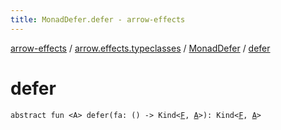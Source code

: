 ```yaml
---
title: MonadDefer.defer - arrow-effects
---
```


[arrow-effects](../../index.html) / [arrow.effects.typeclasses](../index.html) / [MonadDefer](index.html) / [defer](./defer.html)

# defer

`abstract fun <A> defer(fa: () -> Kind<`[`F`](index.html#F)`, `[`A`](defer.html#A)`>): Kind<`[`F`](index.html#F)`, `[`A`](defer.html#A)`>`